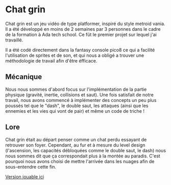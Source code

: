 # Chat grin

Chat grin est un jeu vidéo de type platformer, inspiré du style metroid vania. Il a été développé en moins de 2 semaines par 3 personnes dans le cadre de la formation à Ada tech school. Ce fût le premier projet sur lequel j'ai travaillé.

Il a été codé directement dans la fantasy console pico8 ce qui a facilité l'utilisation de sprites et de son, et qui nous a obligé a trouver une méthodologie de travail afin d'être éfficace.

## Mécanique
Nous nous sommes d'abord focus sur l'implémentation de la partie physique (gravité, inertie, collisions et saut). Une fois satisfait de notre travail, nous avons commencé à implémenter des concepts un peu plus poussés tel que le "dash", le double saut, les attaques (ainsi que les ennemies et les vies qui vont de pair) et même un code de triche !

## Lore
Chat grin était au départ penser comme un chat perdu essayant de retrouver son foyer. Cependant, au fur et à mesure du level design (l'ascension, les capacités débloquées comme le double saut, le dash) nous nous sommes dit que ça correspondait plus à la montée au paradis. C'est pourquoi nous avons choisi de mettre l'arrivée dans les nuages afin de sous-entendre cette fin.

[Version jouable ici](https://www.lexaloffle.com/bbs/?pid=150203#p)
